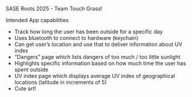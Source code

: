 SASE Roots 2025 - Team Touch Grass!

Intended App capabilities
- Track how long the user has been outside for a specific day
- Uses bluetooth to connect to hardware (keychain)
- Can get user’s location and use that to deliver information about UV index
- “Dangers” page which lists dangers of too much / too little sunlight
- Highlights specific information based on how much time the user has spent outside
- UV index page which displays average UV index of geographical locations (latitude in increments of 5)
- Cute art!
